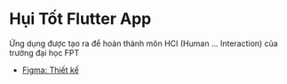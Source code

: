 # Hụi Tốt Flutter App

Ứng dụng được tạo ra để hoàn thành môn HCI (Human ... Interaction) của trường đại học FPT

- [Figma: Thiết kế](https://www.figma.com/file/VFerCpVyOId95XyICTqyyz/Huitot?t=e0P3wUxiL3qkDwvX-1)
